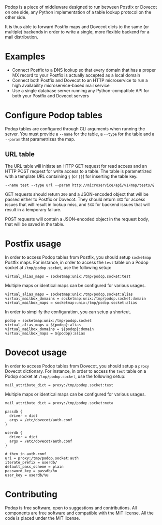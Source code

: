 Podop is a piece of middleware designed to run between Postfix or Dovecot
on one side, any Python implementation of a table lookup protocol on the
other side.

It is thus able to forward Postfix maps and Dovecot dicts to the same
(or multiple) backends in order to write a single, more flexible backend
for a mail distribution.

Examples
========

- Connect Postfix to a DNS lookup so that every domain that has a proper MX
  record to your Postfix is actually accepted as a local domain
- Connect both Postfix and Dovecot to an HTTP microservice to run a high
  availability microservice-based mail service
- Use a single database server running any Python-compatible API for both
  your Postfix and Dovecot servers

Configure Podop tables
======================

Podop tables are configured through CLI arguments when running the server.
You must provide a ``--name`` for the table, a ``--type`` for the table and
a ``--param`` that parametrizes the map.

URL table
---------

The URL table will initiate an HTTP GET request for read access and an HTTP
POST request for write access to a table. The table is parametrized with
a template URL containing ``§`` (or ``{}``) for inserting the table key.

```
--name test --type url --param http://microservice/api/v1/map/tests/§
```

GET requests should return ``200`` and a JSON-encoded object
that will be passed either to Postfix or Dovecot. They should return ``4XX``
for access issues that will result in lookup miss, and ``5XX`` for backend
issues that will result in a temporary failure.

POST requests will contain a JSON-encoded object in the request body, that
will be saved in the table.

Postfix usage
=============

In order to access Podop tables from Postfix, you should setup ``socketmap``
Postfix maps. For instance, in order to access the ``test`` table on a Podop
socket at ``/tmp/podop.socket``, use the following setup:

```
virtual_alias_maps = socketmap:unix:/tmp/podop.socket:test
```

Multiple maps or identical maps can be configured for various usages.

```
virtual_alias_maps = socketmap:unix:/tmp/podop.socket:alias
virtual_mailbox_domains = socketmap:unix:/tmp/podop.socket:domain
virtual_mailbox_maps = socketmap:unix:/tmp/podop.socket:alias
```

In order to simplify the configuration, you can setup a shortcut.

```
podop = socketmap:unix:/tmp/podop.socket
virtual_alias_maps = ${podop}:alias
virtual_mailbox_domains = ${podop}:domain
virtual_mailbox_maps = ${podop}:alias
```

Dovecot usage
=============

In order to access Podop tables from Dovecot, you should setup a ``proxy``
Dovecot dictionary. For instance, in order to access the ``test`` table on
a Podop socket at ``/tmp/podop.socket``, use the following setup:

```
mail_attribute_dict = proxy:/tmp/podop.socket:test
```

Multiple maps or identical maps can be configured for various usages.

```
mail_attribute_dict = proxy:/tmp/podop.socket:meta

passdb {
  driver = dict
  args = /etc/dovecot/auth.conf
}

userdb {
  driver = dict
  args = /etc/dovecot/auth.conf
}

# then in auth.conf
uri = proxy:/tmp/podop.socket:auth
iterate_prefix = userdb/
default_pass_scheme = plain
password_key = passdb/%u
user_key = userdb/%u
```

Contributing
============

Podop is free software, open to suggestions and contributions. All
components are free software and compatible with the MIT license. All
the code is placed under the MIT license.
